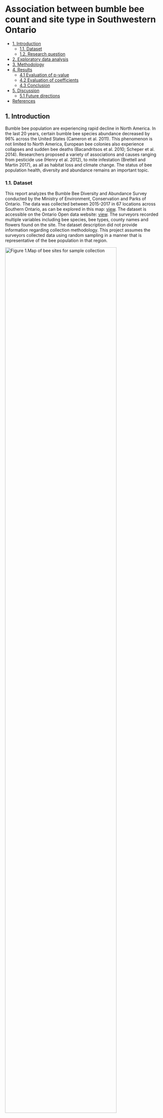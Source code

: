 Association between bumble bee count and site type in Southwestern
Ontario
================

-   [1. Introduction](#1-introduction)
    -   [1.1. Dataset](#11-dataset)
    -   [1.2. Research question](#12-research-question)
-   [2. Exploratory data analysis](#2-exploratory-data-analysis)
-   [3. Methodology](#3-methodology)
-   [4. Results](#4-results)
    -   [4.1 Evaluation of p-value](#41-evaluation-of-p-value)
    -   [4.2 Evaluation of coefficients](#42-evaluation-of-coefficients)
    -   [4.3 Conclusion](#43-conclusion)
-   [5. Discussion](#5-discussion)
    -   [5.1 Future directions](#51-future-directions)
-   [References](#references)

## 1. Introduction

Bumble bee population are experiencing rapid decline in North America.
In the last 20 years, certain bumble bee species abundance decreased by
96% across the United States (Cameron et al. 2011). This phenomenon is
not limited to North America, European bee colonies also experience
collapses and sudden bee deaths (Bacandritsos et al. 2010; Scheper et
al. 2014). Researchers proposed a variety of associations and causes
ranging from pesticide use (Henry et al. 2012), to mite infestation
(Brettell and Martin 2017), as all as habitat loss and climate change.
The status of bee population health, diversity and abundance remains an
important topic.

### 1.1. Dataset

This report analyzes the Bumble Bee Diversity and Abundance Survey
conducted by the Ministry of Environment, Conservation and Parks of
Ontario. The data was collected between 2015-2017 in 67 locations across
Southern Ontario, as can be explored in this map:
[view](https://data.ontario.ca/dataset/bumble-bee-diversity-and-abundance-survey).
The dataset is accessible on the Ontario Open data website:
[view](https://data.ontario.ca/dataset/bumble-bee-diversity-and-abundance-survey).
The surveyors recorded multiple variables including bee species, bee
types, county names and flowers found on the site. The dataset
description did not provide information regarding collection
methodology. This project assumes the surveyors collected data using
random sampling in a manner that is representative of the bee population
in that region.

<img src="../src/figures/Bumblebee_survey_area.png" title="Figure 1.Map of bee sites for sample collection" alt="Figure 1.Map of bee sites for sample collection" width="85%" />

### 1.2. Research question

The analysis aims to determine the differences in bee counts between
sites:

-   Agricultural
-   Natural
-   Semi-natural remnant

**Null hypothesis**: The bee count values are not different between all
pairs of agricultural, natural and semi-natural remnant sites in
Southern Ontario.  
**Alternative hypothesis**: The bee count values are different between
all pairs of agricultural, natural and semi-natural remnant sites in
Southern Ontario.

## 2. Exploratory data analysis

The following histogram shows the distributions of the bumble bee
collected from different types of site. The distributions are highly
right-skewed. The x axis of the following histogram was limited to 60 to
show the shape of the distribution.

<img src="../src/figures/bee_df_hist.png" title="Figure 2. The distribution of bee counts at each site type" alt="Figure 2. The distribution of bee counts at each site type" width="80%" />

The following violin plot shows not only the distribution of the number
of bees but also the mean and median. The mean is shown as white dots,
while the median is shown as black dots. In order to include all the
data points, log scale was applied to the x-axis of the plot.

<img src="../src/figures/bee_df_violin.png" title="Figure 3. The distribution of bee counts with the mean and median" alt="Figure 3. The distribution of bee counts with the mean and median" width="80%" />

The below figure shows the jitter plot for the number of bees collected
at each site. The hypothesis testing would be required to find out
whether the number of bees collected at each site is different from one
another.

<img src="../src/figures/bee_df_jitter.png" title="Figure 4. The distribution of the bees collected on different sites" alt="Figure 4. The distribution of the bees collected on different sites" width="100%" />

## 3. Methodology

In this project, all possible relationships will be analyzed:

-   Agricultural vs natural
-   Agricultural vs semi-natural remnant
-   Natural vs semi-natural remnant

Poisson regression model and the zero-inflation model are two candidates
for modeling the relationship between counts and site types.

Counts is a discrete variable making Anova and permutation tests using
means or medians inappropriate to use. According to (Roback and Legler
2021), Poisson regression is a suitable model for this problem because
it is typically used to model counts per unit of space or time. This is
the case with the bee count survey. The parameter of interest is
*λ*<sub>*i*</sub> which is the average number of bees per unit of space.
The formula for this model is:
***l**o**g*(*λ*<sub>*i*</sub>=*β*<sub>0</sub>+*β*<sub>1</sub>*x*<sub>*i*</sub>)**

Roback and Legler (2021) describe the following assumptions:

> <font size="2.5">1. Poisson Response: The response variable is a count
> per unit of time or space, described by a Poisson distribution.<br> 2.
> Independence: The observations must be independent of one another.
> <br> 3. Mean=Variance: By definition, the mean of a Poisson random
> variable must be equal to its variance. <br> 4. Linearity: The log of
> the mean rate, *l**o**g*(*λ*<sub>*i*</sub>), must be a linear function
> of *x*.</font>

*Source: direct quote from Roback and Legler (2021) *

The four assumptions are assessed in our dataset and we conclude the
below:

1.  The bee survey dataset satisfies the first assumption the number of
    bees is a count variable per unit of space (and time).  
2.  We do not know how the samples have been collected but it is very
    plausible they were collected independently.  
3.  We assume that the count of bees (in the population) has equal mean
    and variance.
4.  We assume that the average number of bees per unit of space and time
    has a linear relationship with the site type.

Given the limited knowledge about this dataset, we will proceed with the
Poisson regression model.

Tools used for the analysis include R(R Core Team 2021),
tidyverse(Wickham et al. 2019), knitr(Xie 2014).

**Sidenote:** The zero-inflation model is likely an even more suitable
model for this dataset. However, it is more difficult to interpret and
understand how to use it appropriately as our team does not have
experience with this type of modelling. Zero-inflation model is used
when a large number of counts is zero, which is the case in this
dataset.

## 4. Results

To compare the differences in bee counts between site types, a
significance level *α* = 0.05 is used to evaluate the p-values of the
Poisson regression test of the three pairs of baseline and response
variables. We can see the results of the test in Table 2 below.

### 4.1 Evaluation of p-value

The p-values of the site type pairs Agricultural and Semi-natural
remnant, as well as the pair Natural and Semi-natural remnant, which are
0 and 0.005 respectively as shown in the below Table 2. They are both
smaller than 0.05. Therefore, we have evidence to reject the null
hypothesis for only two pairs of site types, meaning that the bee count
values are different between agricultural and semi-natural remnant, as
well as natural and semi-natural remnant sites in Southern Ontario.

However, for the pair Agricultural and Natural, the p-value is 0.064,
which is larger than 0.05. Therefore, we accept the null hypothesis that
the bee count values are not different between agricultural and natural
remnant sites in Southern Ontario.

### 4.2 Evaluation of coefficients

Since this is a log linear regression, the coefficients were converted
(*e* to the power of estimated coefficient) and stored in the `coeff`
column for easier interpretation.

The coefficients of site types also indicate that there is a difference
between the two pairs of site types Agricultural and Semi-natural
remnant. The mean count for Semi-natural remnant is 1.222 times higher
than Agricultural. The same applies to the Natural and Semi-natural
remnant pair, where Semi-natural mean count is 1.132 times higher.

However, the coefficient of the pair of site types Agricultural and
Natural sites is 1.079, which shows that there is minor difference
between the pair.

### 4.3 Conclusion

Both the p-values and coefficients lead to the same conclusion.

1.  We can only reject the null hypothesis for two pairs of site types
    Agricultural and Semi-natural remnant, as well as the pair Natural
    and Semi-natural remnant. We can conclude that it is statistically
    significant that the bee counts are different between site type
    pairs Agricultural and Semi-natural remnant, as well as the pair
    Natural and Semi-natural remnant in Southern Ontario.

2.  For the pair of site types Agricultural and Natural remnant, it is
    not statistically significant that the bee counts are different.

<table class="table" style="width: auto !important; ">
<caption>
Table 1. Analysis results
</caption>
<thead>
<tr>
<th style="text-align:left;">
Site type pairs
</th>
<th style="text-align:right;">
Estimate
</th>
<th style="text-align:right;">
Standard error
</th>
<th style="text-align:right;">
Statistic
</th>
<th style="text-align:right;">
p-value (rounded)
</th>
<th style="text-align:right;">
Coefficient
</th>
</tr>
</thead>
<tbody>
<tr>
<td style="text-align:left;">
Agricultural(ref) vs natural
</td>
<td style="text-align:right;">
0.0759158
</td>
<td style="text-align:right;">
0.0409905
</td>
<td style="text-align:right;">
1.852033
</td>
<td style="text-align:right;">
0.064
</td>
<td style="text-align:right;">
1.079
</td>
</tr>
<tr>
<td style="text-align:left;">
Agricultural(ref) vs semi-natural remnant
</td>
<td style="text-align:right;">
0.2001459
</td>
<td style="text-align:right;">
0.0344886
</td>
<td style="text-align:right;">
5.803244
</td>
<td style="text-align:right;">
0.000
</td>
<td style="text-align:right;">
1.222
</td>
</tr>
<tr>
<td style="text-align:left;">
Natural(ref) vs semi-natural remnant
</td>
<td style="text-align:right;">
0.1242301
</td>
<td style="text-align:right;">
0.0438334
</td>
<td style="text-align:right;">
2.834140
</td>
<td style="text-align:right;">
0.005
</td>
<td style="text-align:right;">
1.132
</td>
</tr>
</tbody>
</table>

## 5. Discussion

The study would benefit from further analysis of Semi-natural remnant
type characteristics. Currently, the information is lacking in regards
to what makes these sites more attractive to the bees. One explanation
could be that the agricultural sites have mono-cultural crops that may
or may not be attractive. Pesticide use could also be a factor. It is
also unclear how “natural” the Natural site type is given the highly
developed landscape of Southern Ontario. Human activities have disturbed
and fragmented habitats. A Semi-natural site could potentially have more
plant diversity if the plants are planted deliberately, for example.

### 5.1 Future directions

The zero-inflation analysis found that all counts are significantly
different. However, we lack expertise to draw conclusion from this
analysis because zeros are treated as a separate part of the test
analysis using the `pscl` package function `zeroinfl`. It would be
useful to come back to this problem and see if it can be reevaluated
with a zero-inflation model. More information can be found in the
Jupyter notebook file containing the literate code for this project
(sections 4.3 and 5.3):
[view](https://github.com/UBC-MDS/DSCI_522_Bee_Count_Comparison_Group_26/blob/main/src/literate_code/main_literal_code_analysis.ipynb).

## References

<div id="refs" class="references csl-bib-body hanging-indent">

<div id="ref-bacandritsos2010sudden" class="csl-entry">

Bacandritsos, N, A Granato, G Budge, I Papanastasiou, E Roinioti, M
Caldon, C Falcaro, A Gallina, and F Mutinelli. 2010. “Sudden Deaths and
Colony Population Decline in Greek Honey Bee Colonies.” *Journal of
Invertebrate Pathology* 105 (3): 335–40.

</div>

<div id="ref-brettell2017oldest" class="csl-entry">

Brettell, Laura E, and Stephen J Martin. 2017. “Oldest Varroa Tolerant
Honey Bee Population Provides Insight into the Origins of the Global
Decline of Honey Bees.” *Scientific Reports* 7 (1): 1–7.

</div>

<div id="ref-cameron2011patterns" class="csl-entry">

Cameron, Sydney A, Jeffrey D Lozier, James P Strange, Jonathan B Koch,
Nils Cordes, Leellen F Solter, and Terry L Griswold. 2011. “Patterns of
Widespread Decline in North American Bumble Bees.” *Proceedings of the
National Academy of Sciences* 108 (2): 662–67.

</div>

<div id="ref-henry2012common" class="csl-entry">

Henry, Mickaël, Maxime Beguin, Fabrice Requier, Orianne Rollin,
Jean-François Odoux, Pierrick Aupinel, Jean Aptel, Sylvie Tchamitchian,
and Axel Decourtye. 2012. “A Common Pesticide Decreases Foraging Success
and Survival in Honey Bees.” *Science* 336 (6079): 348–50.

</div>

<div id="ref-R" class="csl-entry">

R Core Team. 2021. *R: A Language and Environment for Statistical
Computing*. Vienna, Austria: R Foundation for Statistical Computing.
<https://www.R-project.org/>.

</div>

<div id="ref-roback2021beyond" class="csl-entry">

Roback, Paul, and Julie Legler. 2021. *Beyond Multiple Linear
Regression: Applied Generalized Linear Models and Multilevel Models in
r*. CRC Press.

</div>

<div id="ref-scheper2014museum" class="csl-entry">

Scheper, Jeroen, Menno Reemer, Ruud van Kats, Wim A Ozinga, Giel TJ van
der Linden, Joop HJ Schaminée, Henk Siepel, and David Kleijn. 2014.
“Museum Specimens Reveal Loss of Pollen Host Plants as Key Factor
Driving Wild Bee Decline in the Netherlands.” *Proceedings of the
National Academy of Sciences* 111 (49): 17552–57.

</div>

<div id="ref-tidyverse" class="csl-entry">

Wickham, Hadley, Mara Averick, Jennifer Bryan, Winston Chang, Lucy
D’Agostino McGowan, Romain François, Garrett Grolemund, et al. 2019.
“Welcome to the <span class="nocase">tidyverse</span>.” *Journal of Open
Source Software* 4 (43): 1686. <https://doi.org/10.21105/joss.01686>.

</div>

<div id="ref-knitr" class="csl-entry">

Xie, Yihui. 2014. “Knitr: A Comprehensive Tool for Reproducible Research
in R.” In *Implementing Reproducible Computational Research*, edited by
Victoria Stodden, Friedrich Leisch, and Roger D. Peng. Chapman;
Hall/CRC. <http://www.crcpress.com/product/isbn/9781466561595>.

</div>

</div>
